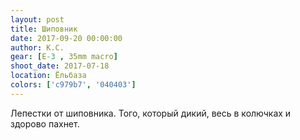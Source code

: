 ```yaml
---
layout: post
title: Шиповник
date: 2017-09-20 00:00:00
author: К.С.
gear: [E-3 , 35mm macro]
shoot_date: 2017-07-18
location: Ёльбаза
colors: ['c979b7', '040403']
---
```

Лепестки от шиповника. Того, который дикий, весь в колючках и здорово пахнет.
